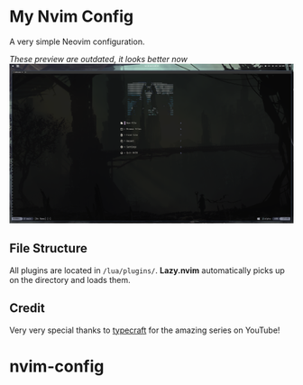 # My Nvim Config

A very simple Neovim configuration.

_These preview are outdated, it looks better now_
![preview](./assets/nvim-config.png)

## File Structure

All plugins are located in `/lua/plugins/`. **Lazy.nvim** automatically picks up on the directory and loads them.

## Credit

Very very special thanks to [typecraft](https://www.youtube.com/@typecraft_dev) for the amazing series on YouTube!
# nvim-config
